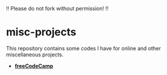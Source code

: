 ‼️ Please do not fork without permission! ‼️
# misc-projects

This repository contains some codes I have for online and other miscellaneous projects.

* [**freeCodeCamp**](freeCodeCamp)
